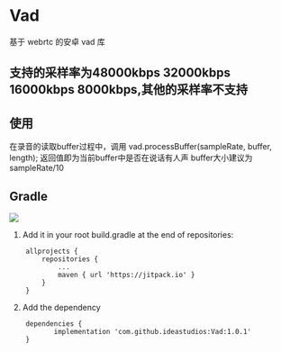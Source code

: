 # Vad
基于 webrtc 的安卓 vad 库

## 支持的采样率为48000kbps 32000kbps 16000kbps 8000kbps,其他的采样率不支持


## 使用

在录音的读取buffer过程中，调用 vad.processBuffer(sampleRate, buffer, length); 返回值即为当前buffer中是否在说话有人声
buffer大小建议为sampleRate/10

## Gradle
[![](https://jitpack.io/v/ideastudios/Vad.svg)](https://jitpack.io/#ideastudios/Vad)
1. Add it in your root build.gradle at the end of repositories:
```
	allprojects {
		repositories {
			...
			maven { url 'https://jitpack.io' }
		}
	}
```

2. Add the dependency
```
	dependencies {
	       implementation 'com.github.ideastudios:Vad:1.0.1'
	}


```

